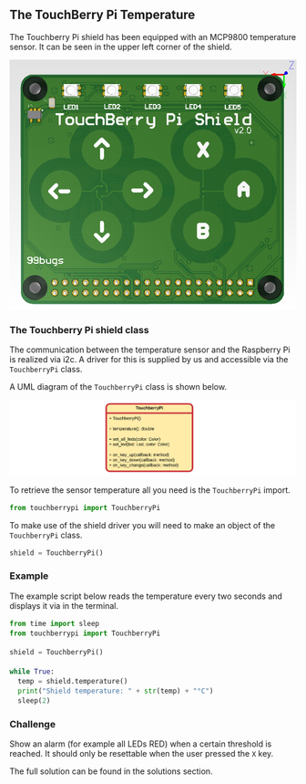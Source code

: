 ## The TouchBerry Pi Temperature

The Touchberry Pi shield has been equipped with an MCP9800 temperature sensor. It can be seen in the upper left corner of the shield.

![Front of the Touchberry PI shield](img/front.png)

### The Touchberry Pi shield class

The communication between the temperature sensor and the Raspberry Pi is realized via i2c. A driver for this is supplied by us and accessible via the `TouchberryPi` class.

A UML diagram of the `TouchberryPi` class is shown below.

![UML class diagram of TouchberryPi](img/touchberry_pi_uml.png)

To retrieve the sensor temperature all you need is the `TouchberryPi` import.

```python
from touchberrypi import TouchberryPi
```

To make use of the shield driver you will need to make an object of the `TouchberryPi` class.

```python
shield = TouchberryPi()
```

### Example

The example script below reads the temperature every two seconds and displays it via in the terminal.

```python
from time import sleep
from touchberrypi import TouchberryPi

shield = TouchberryPi()

while True:
  temp = shield.temperature()
  print("Shield temperature: " + str(temp) + "°C")
  sleep(2)
```

### Challenge

Show an alarm (for example all LEDs RED) when a certain threshold is reached. It should only be resettable when the user pressed the `X` key.

The full solution can be found in the solutions section.
